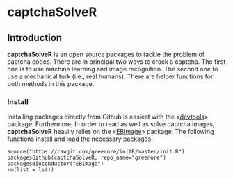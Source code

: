 captchaSolveR
=============

## Introduction

**captchaSolveR** is an open source packages to tackle the problem of captcha codes. There are in principal two ways to crack a captcha. The first one is to use machine learning and image recognition. The second one to use a mechanical turk (i.e., real humans). There are helper functions for both methods in this package.

### Install 

Installing packages directly from Github is easiest with the «[devtools][1]» package. Furthermore, In order to read as well as solve captcha images, **captchaSolveR** heavily relies on the «[EBImage][2]» package. The following functions install and load the necessary packages: 

```
source("https://rawgit.com/greenore/initR/master/init.R")
packagesGithub(captchaSolveR, repo_name="greenore")
packagesBioconductor("EBImage")
rm(list = ls())
```

[1]: http://cran.r-project.org/web/packages/devtools/index.html
[2]: http://cran.r-project.org/bin/windows/Rtools/
